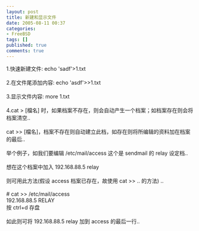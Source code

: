 ```yaml
---
layout: post
title: 新建和显示文件
date: 2005-08-11 00:37
categories:
- FreeBSD
tags: []
published: true
comments: true
---
```

<p><p>1.快速新建文件: echo 'sadf'&gt;1.txt<br /><br />2.在文件尾添加内容: echo 'asdf'&gt;&gt;1.txt<br /><br />3.显示文件内容: more 1.txt<br /><br />4.cat &gt; [檔名] 时，如果档案不存在，则会自动产生一个档案；如档案存在则会将档案清空.. <br /><br />cat &gt;&gt; [檔名]，档案不存在则自动建立此档，如存在则将所编辑的资料加在档案的最后.. <br /><br />举个例子，如我们要编辑 /etc/mail/access 这个是 sendmail 的 relay 设定档.. <br /><br />想在这个档案中加入 192.168.88.5 relay <br /><br />则可用此方法(假设 access 档案已存在，故使用 cat &gt;&gt; .. 的方法) .. <br /><br /># cat &gt;&gt; /etc/mail/access <br />192.168.88.5 RELAY <br />按 ctrl+d 存盘 <br /><br />如此则可将 192.168.88.5 relay 加到 access 的最后一行..</p><br /></p>
